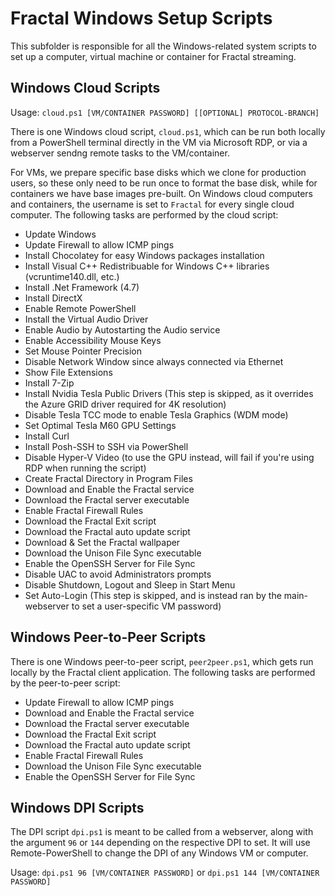 # Fractal Windows Setup Scripts

This subfolder is responsible for all the Windows-related system scripts to set up a computer, virtual machine or container for Fractal streaming.

## Windows Cloud Scripts

Usage: `cloud.ps1 [VM/CONTAINER PASSWORD] [[OPTIONAL] PROTOCOL-BRANCH]`

There is one Windows cloud script, `cloud.ps1`, which can be run both locally from a PowerShell terminal directly in the VM via Microsoft RDP, or via a webserver sendng remote tasks to the VM/container. 

For VMs, we prepare specific base disks which we clone for production users, so these only need to be run once to format the base disk, while for containers we have base images pre-built. On Windows cloud computers and containers, the username is set to `Fractal` for every single cloud computer. The following tasks are performed by the cloud script:

- Update Windows
- Update Firewall to allow ICMP pings
- Install Chocolatey for easy Windows packages installation
- Install Visual C++ Redistribuable for Windows C++ libraries (vcruntime140.dll, etc.)
- Install .Net Framework (4.7)
- Install DirectX
- Enable Remote PowerShell
- Install the Virtual Audio Driver
- Enable Audio by Autostarting the Audio service
- Enable Accessibility Mouse Keys
- Set Mouse Pointer Precision
- Disable Network Window since always connected via Ethernet
- Show File Extensions
- Install 7-Zip
- Install Nvidia Tesla Public Drivers (This step is skipped, as it overrides the Azure GRID driver required for 4K resolution)
- Disable Tesla TCC mode to enable Tesla Graphics (WDM mode)
- Set Optimal Tesla M60 GPU Settings
- Install Curl
- Install Posh-SSH to SSH via PowerShell
- Disable Hyper-V Video (to use the GPU instead, will fail if you're using RDP when running the script)
- Create Fractal Directory in Program Files
- Download and Enable the Fractal service
- Download the Fractal server executable
- Enable Fractal Firewall Rules
- Download the Fractal Exit script
- Download the Fractal auto update script
- Download & Set the Fractal wallpaper
- Download the Unison File Sync executable
- Enable the OpenSSH Server for File Sync
- Disable UAC to avoid Administrators prompts
- Disable Shutdown, Logout and Sleep in Start Menu
- Set Auto-Login (This step is skipped, and is instead ran by the main-webserver to set a user-specific VM password)

## Windows Peer-to-Peer Scripts

There is one Windows peer-to-peer script, `peer2peer.ps1`, which gets run locally by the Fractal client application. The following tasks are performed by the peer-to-peer script:

- Update Firewall to allow ICMP pings
- Download and Enable the Fractal service
- Download the Fractal server executable
- Download the Fractal Exit script
- Download the Fractal auto update script
- Enable Fractal Firewall Rules
- Download the Unison File Sync executable
- Enable the OpenSSH Server for File Sync

## Windows DPI Scripts

The DPI script `dpi.ps1` is meant to be called from a webserver, along with the argument `96` or `144` depending on the respective DPI to set. It will use Remote-PowerShell to change the DPI of any Windows VM or computer.

Usage: ```dpi.ps1 96 [VM/CONTAINER PASSWORD]``` or ```dpi.ps1 144 [VM/CONTAINER PASSWORD]```
